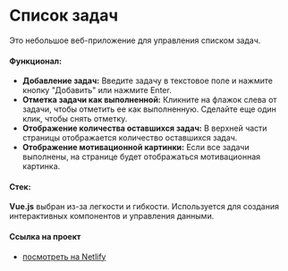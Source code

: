 # Список задач

Это небольшое веб-приложение для управления списком задач.

#### Функционал:
* **Добавление задач:** Введите задачу в текстовое поле и нажмите кнопку "Добавить" или нажмите Enter.
* **Отметка задачи как выполненной:** Кликните на флажок слева от задачи, чтобы отметить ее как выполненную. Сделайте еще один клик, чтобы снять отметку.
* **Отображение количества оставшихся задач:** В верхней части страницы отображается количество оставшихся задач.
* **Отображение мотивационной картинки:** Если все задачи выполнены, на странице будет отображаться мотивационная картинка.

#### Стек:

**Vue.js** выбран из-за легкости и гибкости. Используется для создания интерактивных компонентов и управления данными.

#### Ссылка на проект
* [посмотреть на Netlify](https://sprightly-salamander-51b948.netlify.app/)
